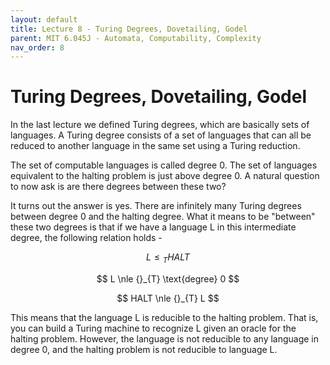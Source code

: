 ```yaml
---
layout: default
title: Lecture 8 - Turing Degrees, Dovetailing, Godel
parent: MIT 6.045J - Automata, Computability, Complexity
nav_order: 8
---
```


# Turing Degrees, Dovetailing, Godel

In the last lecture we defined Turing degrees, which are basically sets of languages.
A Turing degree consists of a set of languages that can all be reduced to another 
language in the same set using a Turing reduction.

The set of computable languages is called degree 0. The set of languages equivalent
to the halting problem is just above degree 0. A natural question to now ask is are
there degrees between these two?

It turns out the answer is yes. There are infinitely many Turing degrees between 
degree 0 and the halting degree. What it means to be "between" these two degrees
is that if we have a language L in this intermediate degree, the following relation
holds -

$$ L \le {}_{T} HALT $$

$$ L \nle {}_{T} \text{degree} 0 $$

$$ HALT \nle {}_{T} L $$

This means that the language L is reducible to the halting problem. That is, you 
can build a Turing machine to recognize L given an oracle for the halting problem.
However, the language is not reducible to any language in degree 0, and the halting
problem is not reducible to language L.